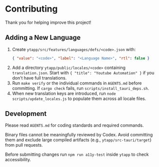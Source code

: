# Contributing

Thank you for helping improve this project!

## Adding a New Language
1. Create `ytapp/src/features/languages/defs/<code>.json` with:
   ```json
   { "value": "<code>", "label": "<Language Name>", "rtl": false }
   ```
2. Add a directory `ytapp/public/locales/<code>` containing `translation.json`.
   Start with `{ "title": "Youtube Automation" }` if you don't have full translations.
3. Run `make verify` or the individual commands in `AGENTS.md` before committing.
   If `cargo check` fails, run `scripts/install_tauri_deps.sh`.
4. When new translation keys are introduced, run `node scripts/update_locales.js`
   to populate them across all locale files.

## Development
Please read `AGENTS.md` for coding standards and required commands.

Binary files cannot be meaningfully reviewed by Codex. Avoid committing them and exclude large compiled artifacts (e.g., `ytapp/src-tauri/target`) from pull requests.

Before submitting changes run `npm run a11y-test` inside `ytapp` to check accessibility.
